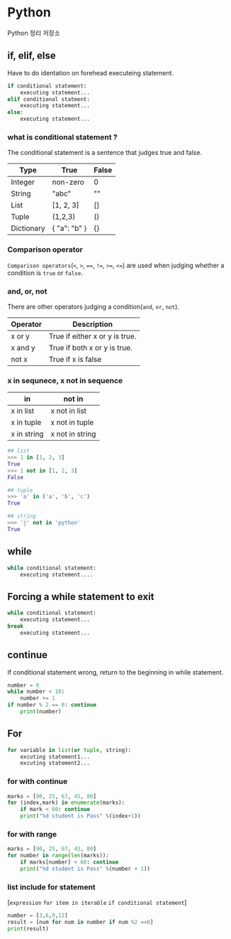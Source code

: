 # Python
Python 정리 저장소

## if, elif, else
Have to do identation on forehead executeing statement.
```python
if conditional statement:
	executing statement...
elif conditional statment:
	executing statement...
else:
	executing statement...
```
### what is conditional statement ?
The conditional statement is a sentence that judges true and false.

| Type | True | False |
| ------------- | ------------- | ------------- |
| Integer  | non-zero  | 0 |
| String  | "abc"  | "" |
| List  | [1, 2, 3]  | [] |
| Tuple  | (1,2,3)  | () |
| Dictionary  | { "a": "b" }  | {} |

### Comparison operator
`Comparison operators`(`<`, `>`, `==`, `!=`, `>=`, `<=`) are used when judging whether a condition is `true` or `false`.

### and, or, not
There are other operators judging a condition(`and`, `or`, `not`).

| Operator | Description |
| ------------- | ------------- |
| x or y  | True if either x or y is true. |
| x and y  | True if both x or y is true. |
| not x  | True if x is false |

### x in sequnece, x not in sequence
| in | not in |
| ------------- | ------------- |
| x in list  | x not in list |
| x in tuple  | x not in tuple |
| x in string  | x not in string |

```python
## list
>>> 1 in [1, 2, 3]
True
>>> 1 not in [1, 2, 3]
False

## tuple
>>> 'a' in ('a', 'b', 'c')
True

## string
>>> 'j' not in 'python'
True
```

## while
```python
while conditional statement:
	executing statement....
```

## Forcing a while statement to exit
```python
while conditional statement:
	executing statement...
break
	executing statement...
```

## continue

If conditional statement wrong, return to the beginning in while statement.
```python
number = 0
while number < 10:
	number += 1
if number % 2 == 0: continue
	print(number)
```

## For

```python
for variable in list(or tuple, string):
	excuting statement1...	
	excuting statement2...
```

### for with continue

```python
marks = [90, 25, 67, 45, 80]
for (index,mark) in enumerate(marks):
	if mark < 60: continue
	print("%d student is Pass" %(index+1))
```

### for with range
```python
marks = [90, 25, 67, 43, 80]
for number in range(len(marks)):
	if marks[number] < 60: continue
	print("%d student is Pass" %(number + 1))
```

### list include for statement

[`expression` `for item in iterable` `if conditional statement`]

```python
number = [3,6,9,12]
result = [num for num in number if num %2 ==0]
print(result)
```
